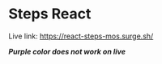 # Steps React
Live link: https://react-steps-mos.surge.sh/

***Purple color does not work on live***
